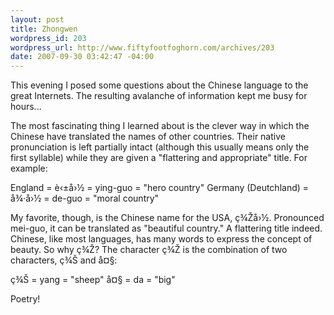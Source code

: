 ```yaml
--- 
layout: post
title: Zhongwen
wordpress_id: 203
wordpress_url: http://www.fiftyfootfoghorn.com/archives/203
date: 2007-09-30 03:42:47 -04:00
---
```

This evening I posed some questions about the Chinese language to the great Internets. The resulting avalanche of information kept me busy for hours...

The most fascinating thing I learned about is the clever way in which the Chinese have translated the names of other countries. Their native pronunciation is left partially intact (although this usually means only the first syllable) while they are given a "flattering and appropriate" title. For example:

England = è‹±å›½ = ying-guo = "hero country"
Germany (Deutchland) = å¾·å›½ = de-guo = "moral country"

My favorite, though, is the Chinese name for the USA, ç¾Žå›½. Pronounced mei-guo, it can be translated as "beautiful country." A flattering title indeed. Chinese, like most languages, has many words to express the concept of beauty. So why ç¾Ž? The character ç¾Ž is the combination of two characters, ç¾Š and å¤§:

ç¾Š  = yang = "sheep"
å¤§ = da = "big"

Poetry!
